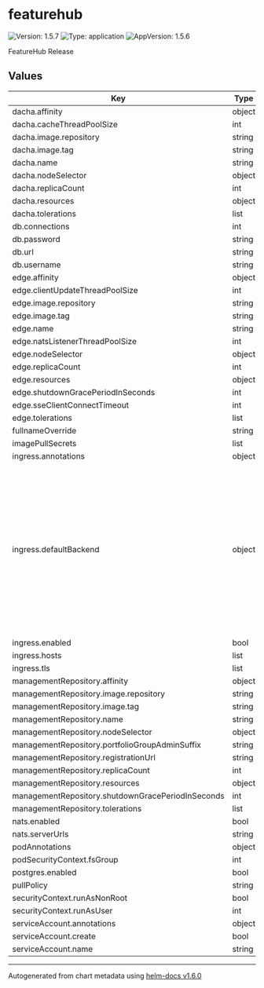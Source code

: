 # featurehub

![Version: 1.5.7](https://img.shields.io/badge/Version-1.5.7-informational?style=flat-square) ![Type: application](https://img.shields.io/badge/Type-application-informational?style=flat-square) ![AppVersion: 1.5.6](https://img.shields.io/badge/AppVersion-1.5.6-informational?style=flat-square)

FeatureHub Release

## Values

| Key | Type | Default | Description |
|-----|------|---------|-------------|
| dacha.affinity | object | `{}` |  |
| dacha.cacheThreadPoolSize | int | `15` |  |
| dacha.image.repository | string | `"featurehub/dacha"` |  |
| dacha.image.tag | string | `"1.5.6"` |  |
| dacha.name | string | `"dacha"` |  |
| dacha.nodeSelector | object | `{}` |  |
| dacha.replicaCount | int | `2` |  |
| dacha.resources | object | `{}` |  |
| dacha.tolerations | list | `[]` |  |
| db.connections | int | `3` |  |
| db.password | string | `"featurehub"` |  |
| db.url | string | `"jdbc:postgresql://postgres:5432/featurehub"` |  |
| db.username | string | `"featurehub"` |  |
| edge.affinity | object | `{}` |  |
| edge.clientUpdateThreadPoolSize | int | `30` |  |
| edge.image.repository | string | `"featurehub/edge"` |  |
| edge.image.tag | string | `"1.5.6"` |  |
| edge.name | string | `"edge"` |  |
| edge.natsListenerThreadPoolSize | int | `30` |  |
| edge.nodeSelector | object | `{}` |  |
| edge.replicaCount | int | `2` |  |
| edge.resources | object | `{}` |  |
| edge.shutdownGracePeriodInSeconds | int | `10` |  |
| edge.sseClientConnectTimeout | int | `30` |  |
| edge.tolerations | list | `[]` |  |
| fullnameOverride | string | `"featurehub"` |  |
| imagePullSecrets | list | `[]` |  |
| ingress.annotations | object | `{}` |  |
| ingress.defaultBackend | object | `{"service":{"name":"management-repository","port":{"name":"http"}}}` | If set, creates a `defaultBackend` configuration on the ingress. Note that depending on your set up, this could make all LB matching URLs but non ingress matching URLs falling on this defaultBackend. Disable it by setting `defaultBackend: []` |
| ingress.enabled | bool | `true` |  |
| ingress.hosts | list | `[]` |  |
| ingress.tls | list | `[]` |  |
| managementRepository.affinity | object | `{}` |  |
| managementRepository.image.repository | string | `"featurehub/mr"` |  |
| managementRepository.image.tag | string | `"1.5.6"` |  |
| managementRepository.name | string | `"management_repository"` |  |
| managementRepository.nodeSelector | object | `{}` |  |
| managementRepository.portfolioGroupAdminSuffix | string | `"Administrators"` |  |
| managementRepository.registrationUrl | string | `"http://localhost/register-url?token=%s"` |  |
| managementRepository.replicaCount | int | `1` |  |
| managementRepository.resources | object | `{}` |  |
| managementRepository.shutdownGracePeriodInSeconds | int | `10` |  |
| managementRepository.tolerations | list | `[]` |  |
| nats.enabled | bool | `true` |  |
| nats.serverUrls | string | `"nats://nats:4222"` |  |
| podAnnotations | object | `{}` |  |
| podSecurityContext.fsGroup | int | `999` |  |
| postgres.enabled | bool | `true` |  |
| pullPolicy | string | `"IfNotPresent"` |  |
| securityContext.runAsNonRoot | bool | `true` |  |
| securityContext.runAsUser | int | `999` |  |
| serviceAccount.annotations | object | `{}` |  |
| serviceAccount.create | bool | `true` |  |
| serviceAccount.name | string | `""` |  |

----------------------------------------------
Autogenerated from chart metadata using [helm-docs v1.6.0](https://github.com/norwoodj/helm-docs/releases/v1.6.0)
